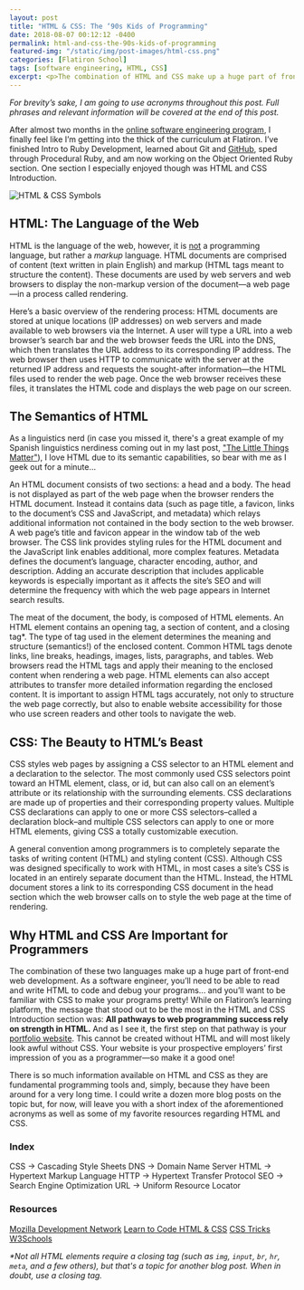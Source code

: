 ```yaml
---
layout: post
title: "HTML & CSS: The ‘90s Kids of Programming"
date: 2018-08-07 00:12:12 -0400
permalink: html-and-css-the-90s-kids-of-programming
featured-img: "/static/img/post-images/html-css.png"
categories: [Flatiron School]
tags: [software engineering, HTML, CSS]
excerpt: <p>The combination of HTML and CSS make up a huge part of front-end web development. If a program touches the Internet, it will without a doubt rely on HTML and CSS at its base level. There are plenty of frameworks and templates that do a lot of (if not all) the work for you, but this leads to websites and apps looking like homogenous cookie-cutter builds. Contrary to popular belief, I think that HTML and CSS are still as important as they were some two decades past so in this post I go back to the very basics and give an introduction to each of these amazing languages for those who may be new to software development.</p>
---
```


_For brevity’s sake, I am going to use acronyms throughout this post. Full phrases and relevant information will be covered at the end of this post._

After almost two months in the [online software engineering program](https://flatironschool.com/career-courses/coding-bootcamp/online/), I finally feel like I’m getting into the thick of the curriculum at Flatiron. I’ve finished Intro to Ruby Development, learned about Git and [GitHub](https://github.com/meg-gutshall), sped through Procedural Ruby, and am now working on the Object Oriented Ruby section. One section I especially enjoyed though was HTML and CSS Introduction.

![HTML & CSS Symbols](https://meghangutshall.com/uploads/1/1/9/5/119558693/html-css_orig.png)

## HTML: The Language of the Web

HTML is the language of the web, however, it is <ins>not</ins> a programming language, but rather a _markup_ language. HTML documents are comprised of content (text written in plain English) and markup (HTML tags meant to structure the content). These documents are used by web servers and web browsers to display the non-markup version of the document—a web page—in a process called rendering.

Here’s a basic overview of the rendering process: HTML documents are stored at unique locations (IP addresses) on web servers and made available to web browsers via the Internet. A user will type a URL into a web browser’s search bar and the web browser feeds the URL into the DNS, which then translates the URL address to its corresponding IP address. The web browser then uses HTTP to communicate with the server at the returned IP address and requests the sought-after information—the HTML files used to render the web page. Once the web browser receives these files, it translates the HTML code and displays the web page on our screen.

## The Semantics of HTML

As a linguistics nerd (in case you missed it, there's a great example of my Spanish linguistics nerdiness coming out in my last post, ["The Little Things Matter"](https://meghangutshall.com/my-blog/the-little-things-matter)), I love HTML due to its semantic capabilities, so bear with me as I geek out for a minute…

An HTML document consists of two sections: a head and a body. The head is not displayed as part of the web page when the browser renders the HTML document. Instead it contains data (such as page title, a favicon, links to the document’s CSS and JavaScript, and metadata) which relays additional information not contained in the body section to the web browser. A web page’s title and favicon appear in the window tab of the web browser. The CSS link provides styling rules for the HTML document and the JavaScript link enables additional, more complex features. Metadata defines the document’s language, character encoding, author, and description. Adding an accurate description that includes applicable keywords is especially important as it affects the site’s SEO and will determine the frequency with which the web page appears in Internet search results.

The meat of the document, the body, is composed of HTML elements. An HTML element contains an opening tag, a section of content, and a closing tag*. The type of tag used in the element determines the meaning and structure (semantics!) of the enclosed content. Common HTML tags denote links, line breaks, headings, images, lists, paragraphs, and tables. Web browsers read the HTML tags and apply their meaning to the enclosed content when rendering a web page. HTML elements can also accept attributes to transfer more detailed information regarding the enclosed content. It is important to assign HTML tags accurately, not only to structure the web page correctly, but also to enable website accessibility for those who use screen readers and other tools to navigate the web.

## CSS: The Beauty to HTML’s Beast

CSS styles web pages by assigning a CSS selector to an HTML element and a declaration to the selector. The most commonly used CSS selectors point toward an HTML element, class, or id, but can also call on an element’s attribute or its relationship with the surrounding elements. CSS declarations are made up of properties and their corresponding property values. Multiple CSS declarations can apply to one or more CSS selectors–called a declaration block–and multiple CSS selectors can apply to one or more HTML elements, giving CSS a totally customizable execution.

A general convention among programmers is to completely separate the tasks of writing content (HTML) and styling content (CSS). Although CSS was designed specifically to work with HTML, in most cases a site’s CSS is located in an entirely separate document than the HTML. Instead, the HTML document stores a link to its corresponding CSS document in the head section which the web browser calls on to style the web page at the time of rendering.

## Why HTML and CSS Are Important for Programmers

The combination of these two languages make up a huge part of front-end web development. As a software engineer, you’ll need to be able to read and write HTML to code and debug your programs... and you’ll want to be familiar with CSS to make your programs pretty! While on Flatiron’s learning platform, the message that stood out to be the most in the HTML and CSS Introduction section was: **All pathways to web programming success rely on strength in HTML.** And as I see it, the first step on that pathway is your [portfolio website](https://meghangutshall.com/). This cannot be created without HTML and will most likely look awful without CSS. Your website is your prospective employers’ first impression of you as a programmer—so make it a good one!

There is so much information available on HTML and CSS as they are fundamental programming tools and, simply, because they have been around for a very long time. I could write a dozen more blog posts on the topic but, for now, will leave you with a short index of the aforementioned acronyms as well as some of my favorite resources regarding HTML and CSS.

### Index

CSS → Cascading Style Sheets
DNS → Domain Name Server
HTML → Hypertext Markup Language
HTTP → Hypertext Transfer Protocol
SEO → Search Engine Optimization
URL → Uniform Resource Locator

### Resources

[Mozilla Development Network](https://developer.mozilla.org/en-US/docs/Learn/HTML)
[Learn to Code HTML & CSS](https://learn.shayhowe.com/html-css/)
[CSS Tricks](https://css-tricks.com/guides/)
[W3Schools](https://www.w3schools.com/)

_*Not all HTML elements require a closing tag (such as `img`, `input`, `br`, `hr`, `meta`, and a few others), but that's a topic for another blog post. When in doubt, use a closing tag._

